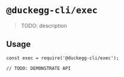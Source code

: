 # `@duckegg-cli/exec`

> TODO: description

## Usage

```
const exec = require('@duckegg-cli/exec');

// TODO: DEMONSTRATE API
```
